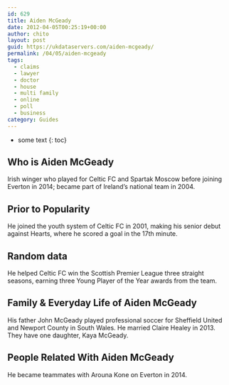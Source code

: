 ```yaml
---
id: 629
title: Aiden McGeady
date: 2012-04-05T00:25:19+00:00
author: chito
layout: post
guid: https://ukdataservers.com/aiden-mcgeady/
permalink: /04/05/aiden-mcgeady
tags:
  - claims
  - lawyer
  - doctor
  - house
  - multi family
  - online
  - poll
  - business
category: Guides
---
```


* some text
{: toc}


## Who is  Aiden McGeady
                  
                  
                  
Irish winger who played for Celtic FC and Spartak Moscow before joining Everton in 2014; became part of Ireland&#8217;s national team in 2004.
                  
                
                
                
## Prior to Popularity 
                  
                  
                  
He joined the youth system of Celtic FC in 2001, making his senior debut against Hearts, where he scored a goal in the 17th minute.
                  
                
                
                
## Random data 
                  
                  
                  
He helped Celtic FC win the Scottish Premier League three straight seasons, earning three Young Player of the Year awards from the team.
                  
                
                
                
## Family & Everyday Life of Aiden McGeady
                  
                  
                  
His father John McGeady played professional soccer for Sheffield United and Newport County in South Wales. He married Claire Healey in 2013. They have one daughter, Kaya McGeady. 
                  
                
                
                
## People Related With  Aiden McGeady
                  
                  
                  
He became teammates with Arouna Kone on Everton in 2014.
                  
                
              
            
          
          
          
    
    
  
